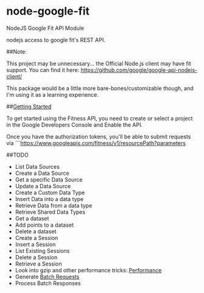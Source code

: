node-google-fit
===============

NodeJS Google Fit API Module

nodejs access to google fit's REST API.

##Note:

This project may be unnecessary... the Official Node.js client may have fit support.  You can find it here: https://github.com/google/google-api-nodejs-client/

This package would be a little more bare-bones/customizable though, and I'm using it as a learning experience.

##[Getting Started](https://developers.google.com/fit/rest/v1/get-started)

To get started using the Fitness API, you need to create or select a project in the Google Developers Console and Enable the API.

Once you have the authorization tokens, you'll be able to submit requests via ```https://www.googleapis.com/fitness/v1/resourcePath?parameters


##TODO

* List Data Sources
* Create a Data Source
* Get a specific Data Source
* Update a Data Source
* Create a Custom Data Type
* Insert Data into a data type
* Retrieve Data from a data type
* Retrieve Shared Data Types
* Get a dataset
* Add points to a dataset
* Delete a dataset
* Create a Session
* Insert a Session
* List Existing Sessions
* Delete a Session
* Retrieve a Session
* Look into gzip and other performance tricks: [Performance](https://developers.google.com/fit/rest/v1/performance)
* Generate [Batch Requests](https://developers.google.com/fit/rest/v1/batch)
* Process Batch Responses